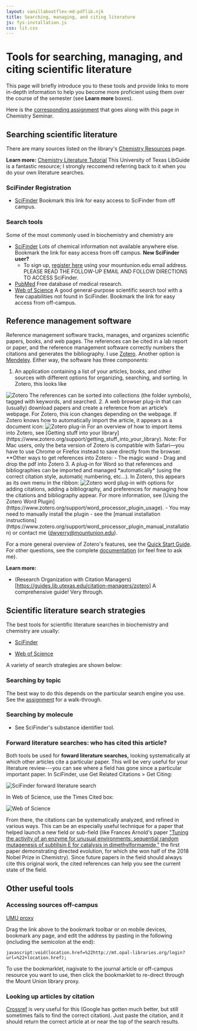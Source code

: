 ```yaml
---
layout: vanillabootflex-md-pdflib.njk
title: Searching, managing, and citing literature
js: fys-installation.js
css: lit.css
---
```


# Tools for searching, managing, and citing scientific literature

This page will briefly introduce you to these tools and provide links to more in-depth information to help you become more proficient using them over the course of the semester (see **Learn more** boxes).

Here is the [corresponding assignment](/img/lit-assignment.docx) that goes along with this page in Chemistry Seminar.

## Searching scientific literature

There are many sources listed on the library's [Chemistry Resources](https://www.mountunion.edu/academics/library/chemistry-resources) page.

**Learn more:**  [Chemistry Literature Tutorial](https://guides.lib.utexas.edu/chemistry/literaturetutorial) This University of Texas LibGuide is a fantastic resource; I strongly reccomend referring back to it when you do your own literature searches.

### SciFinder Registration

<!-- <button type="button" class="btn btn-primary" onclick='toggle("scifinder-reg");'>Show</button> -->

<div id="scifinder-reg" markdown="1">

- [SciFinder](https://login.mt.opal-libraries.org/login?url=https://scifinder.cas.org/) Bookmark this link for easy access to SciFinder from off campus.
    

</div>

### Search tools

Some of the most commonly used in biochemistry and chemistry are

- [SciFinder](https://login.mt.opal-libraries.org/login?url=https://scifinder.cas.org/) Lots of chemical information not available anywhere else. Bookmark the link for easy access from off campus. **New SciFinder user?**
    - To sign up, [register here](https://login.mt.opal-libraries.org/login?url=https://scifinder.cas.org/registration/index.html?corpKey=E530CBEA-86F3-50AB-7B49-7B248AED8219) using your mountunion.edu email address. PLEASE READ THE FOLLOW-UP EMAIL AND FOLLOW DIRECTIONS TO ACCESS SciFinder.
- [PubMed](https://www.ncbi.nlm.nih.gov/pubmed/) Free database of medical research.
- [Web of Science](https://login.mt.opal-libraries.org/login?url=https://app.webofknowledge.com) A good general-purpose scientific search tool with a few capabilities not found in SciFinder. Bookmark the link for easy access from off-campus.

## Reference management software

Reference management software tracks, manages, and organizes scientific papers, books, and web pages. The references can be cited in a lab report or paper, and the reference management software correctly numbers the citations and generates the bibliography. I use [Zotero](https://www.zotero.org/). Another option is [Mendeley](https://www.mendeley.com/reference-management/reference-manager).
Either way, the software has three components:

1.  An application containing a list of your articles, books, and other sources with different options for organizing, searching, and sorting. In Zotero, this looks like
<img class="img-fluid" alt="Zotero" src="/img/zotero.png">
The references can be sorted into collections (the folder symbols), tagged with keywords, and searched.
2.  A web browser plug-in that can (usually) download papers and create a reference from an article’s webpage. For Zotero, this icon changes depending on the webpage. If Zotero knows how to automatically import the article, it appears as a document icon:
<img class="img-fluid" alt="Zotero plug-in" src="/img/zotero-web-extension.png">
For an overview of how to import items into Zotero, see [Getting stuff into your library](https://www.zotero.org/support/getting_stuff_into_your_library). Note: For Mac users, only the beta version of Zotero is compatible with Safari—you have to use Chrome or Firefox instead to save directly from the browser. **Other ways to get references into Zotero:
    - The magic wand
    - Drag and drop the pdf into Zotero
3.  A plug-in for Word so that references and bibliographies can be imported and managed *automatically* (using the correct citation style, automatic numbering, etc...). In Zotero, this appears as its own menu in the ribbon:
<img class="img-fluid" alt="Zotero word plug-in" src="/img/zotero-word.png">
with options for adding citations, adding a bibliography, and preferences for managing how the citations and bibliography appear. For more information, see [Using the Zotero Word Plugin](https://www.zotero.org/support/word_processor_plugin_usage).
    - You may need to manually install the plugin - see the [manual installation instructions](https://www.zotero.org/support/word_processor_plugin_manual_installation) or contact me (<a href='mailto&#58;dwyer%72&#121;&#64;&#109;&#111;u&#110;t%75&#110;i%6&#70;n&#46;edu'>&#100;wyerry&#64;mount&#117;nion&#46;ed&#117;</a>).


For a more general overview of Zotero's features, see the [Quick Start Guide](https://www.zotero.org/support/quick_start_guide). For other questions, see the complete [documentation](https://www.zotero.org/support/start) (or feel free to ask me).

**Learn more:** 

- (Research Organization with Citation Managers)[https://guides.lib.utexas.edu/citation-managers/zotero] A comprehensive guide! Very through.

## Scientific literature search strategies

The best tools for scientific literature searches in biochemistry and chemistry are usually:

- [SciFinder](https://login.mt.opal-libraries.org/login?url=https://scifinder.cas.org/scifinder/login?TYPE=33554433&REALMOID=06-b7b15cf0-642b-1005-963a-830c809fff21&GUID=&SMAUTHREASON=0&METHOD=GET&SMAGENTNAME=-SM-wNXZ1RZQlZLQYv7NUS67HRPrsFE4zQPPc65bhKZLnR6OPJ9%2bos7bfMIDylPOZvbo&TARGET=-SM-http%3a%2f%2fscifinder%2ecas%2eorg%3a443%2fscifinder%2f)

- [Web of Science](https://login.mt.opal-libraries.org/login?url=https://app.webofknowledge.com)

A variety of search strategies are shown below:

### Searching by topic

The best way to do this depends on the particular search engine you use. See the [assignment](/img/lit-assignment.docx) for a walk-through.

### Searching by molecule

- See SciFinder's substance identifier tool.

### Forward literature searches: who has cited this article?

Both tools be used for **foward literature searches,** looking systematically at which other articles cite a particular paper. This will be very useful for your literature review---you can see where a field has gone since a particular important paper. In SciFinder, use Get Related Citations > Get Citing:

<img class="img-fluid" src="/img/scifinder-forward-search.png" alt="SciFinder forward literature search">

In Web of Science, use the Times Cited box:

<img class="img-fluid" alt="Web of Science" src="/img/web-of-science-forward-search.png">

From there, the citations can be systematically analyzed, and refined in various ways. This can be an especially useful technique for a paper that helped launch a new field or sub-field (like Frances Arnold's paper ["Tuning the activity of an enzyme for unusual environments: sequential random mutagenesis of subtilisin E for catalysis in dimethylformamide,"](http://dx.doi.org/10.1073/pnas.90.12.5618) the first paper demonstrating directed evolution, for which she won half of the 2018 Nobel Prize in Chemistry). Since future papers in the field should always cite this original work, the cited references can help you see the current state of the field.

## Other useful tools
### Accessing sources off-campus

<a href="javascript:void(location.href=%22http://mt.opal-libraries.org/login?url=%22+location.href);">UMU proxy</a>

Drag the link above to the bookmark toolbar or on mobile devices, bookmark any page, and edit the address by pasting in the following (including the semicolon at the end):

    javascript:void(location.href=%22http://mt.opal-libraries.org/login?url=%22+location.href);

To use the bookmarklet, nagivate to the journal article or off-campus resource you want to use, then click the bookmarklet to re-direct through the Mount Union library proxy.

### Looking up articles by citation

[Crossref](https://search.crossref.org/) is very useful for this (Google has gotten much better, but still sometimes fails to find the correct citation). Just paste the citation, and it should return the correct article at or near the top of the search results.
